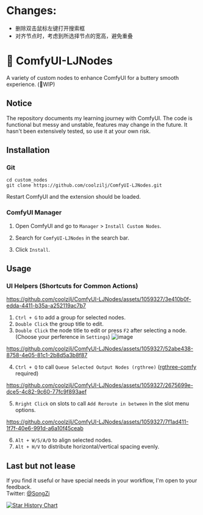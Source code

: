 # Changes:  

- 删除双击鼠标左键打开搜索框
- 对齐节点时，考虑到所选择节点的宽高，避免重叠


# 🧈 ComfyUI-LJNodes

A variety of custom nodes to enhance ComfyUI for a buttery smooth experience. (🚧WIP)

## Notice

The repository documents my learning journey with ComfyUI. The code is functional but messy and unstable, features may change in the future.  It hasn't been extensively tested, so use it at your own risk.

## Installation

### Git

  ```
  cd custom_nodes
  git clone https://github.com/coolzilj/ComfyUI-LJNodes.git
  ```

Restart ComfyUI and the extension should be loaded.

### ComfyUI Manager

1. Open ComfyUI and go to `Manager` > `Install Custom Nodes`.

2. Search for `ComfyUI-LJNodes` in the search bar.

3. Click `Install`.

## Usage

### UI Helpers (Shortcuts for Common Actions)

https://github.com/coolzilj/ComfyUI-LJNodes/assets/1059327/3e410b0f-edda-4411-b35a-a252119ac7b7

1. `Ctrl + G` to add a group for selected nodes.
2. `Double Click` the group title to edit.
3. `Double Click` the node title to edit or press `F2` after selecting a node. (Choose your perference in `Settings`)
   ![image](https://github.com/coolzilj/ComfyUI-LJNodes/assets/1059327/f6bf7fb0-4eb8-45dc-bd28-db858cbc2ba2)


https://github.com/coolzilj/ComfyUI-LJNodes/assets/1059327/52abe438-8758-4e05-81c1-2b8d5a3b8f87

4. `Ctrl + Q` to call `Queue Selected Output Nodes (rgthree)` ([rgthree-comfy](https://github.com/rgthree/rgthree-comfy) required)


https://github.com/coolzilj/ComfyUI-LJNodes/assets/1059327/2675699e-dce5-4c82-9c60-77fc9f893aef


5. `Rright Click` on slots to call `Add Reroute in between` in the slot menu options.


https://github.com/coolzilj/ComfyUI-LJNodes/assets/1059327/7f1ad411-1f7f-40e6-991d-a6a10f45ceab


6. `Alt + W/S/A/D` to align selected nodes.
7. `Alt + H/V` to distribute horizontal/vertical spacing evenly.

## Last but not lease
If you find it useful or have special needs in your workflow, I'm open to your feedback.  
Twitter: [@SongZi](https://x.com/Songzi39590361)

[![Star History Chart](https://api.star-history.com/svg?repos=coolzilj/ComfyUI-LJNodes&type=Date)](https://star-history.com/#coolzilj/ComfyUI-LJNodes&Date)

